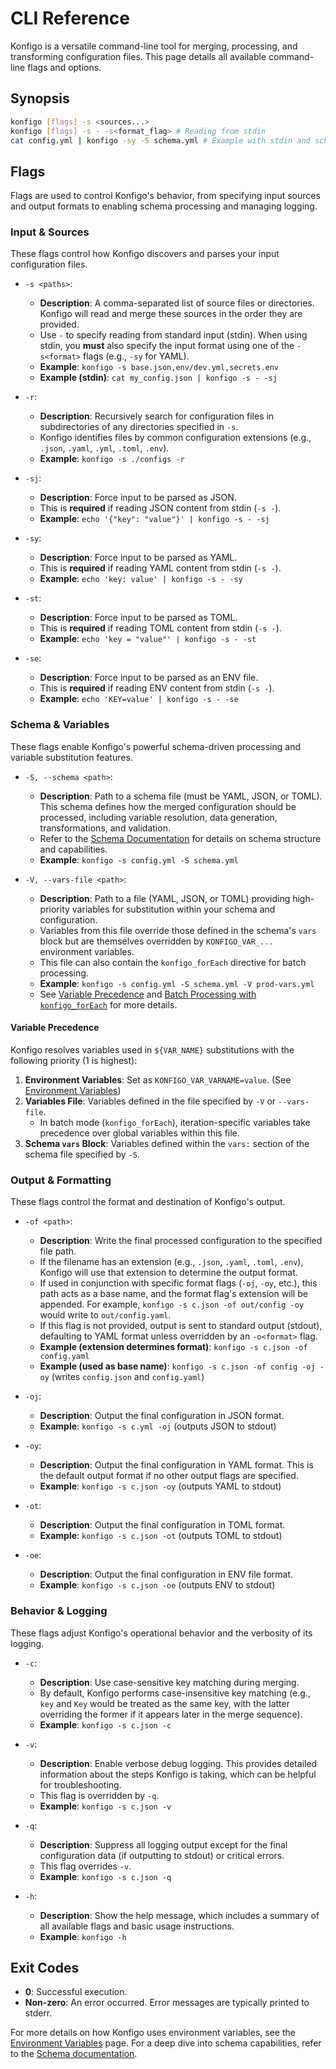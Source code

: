 # CLI Reference

Konfigo is a versatile command-line tool for merging, processing, and transforming configuration files. This page details all available command-line flags and options.

## Synopsis

```bash
konfigo [flags] -s <sources...>
konfigo [flags] -s - -s<format_flag> # Reading from stdin
cat config.yml | konfigo -sy -S schema.yml # Example with stdin and schema
```

## Flags

Flags are used to control Konfigo's behavior, from specifying input sources and output formats to enabling schema processing and managing logging.

### Input & Sources

These flags control how Konfigo discovers and parses your input configuration files.

*   `-s <paths>`:
    *   **Description**: A comma-separated list of source files or directories. Konfigo will read and merge these sources in the order they are provided.
    *   Use `-` to specify reading from standard input (stdin). When using stdin, you **must** also specify the input format using one of the `-s<format>` flags (e.g., `-sy` for YAML).
    *   **Example**: `konfigo -s base.json,env/dev.yml,secrets.env`
    *   **Example (stdin)**: `cat my_config.json | konfigo -s - -sj`

*   `-r`:
    *   **Description**: Recursively search for configuration files in subdirectories of any directories specified in `-s`.
    *   Konfigo identifies files by common configuration extensions (e.g., `.json`, `.yaml`, `.yml`, `.toml`, `.env`).
    *   **Example**: `konfigo -s ./configs -r`

*   `-sj`:
    *   **Description**: Force input to be parsed as JSON.
    *   This is **required** if reading JSON content from stdin (`-s -`).
    *   **Example**: `echo '{"key": "value"}' | konfigo -s - -sj`

*   `-sy`:
    *   **Description**: Force input to be parsed as YAML.
    *   This is **required** if reading YAML content from stdin (`-s -`).
    *   **Example**: `echo 'key: value' | konfigo -s - -sy`

*   `-st`:
    *   **Description**: Force input to be parsed as TOML.
    *   This is **required** if reading TOML content from stdin (`-s -`).
    *   **Example**: `echo 'key = "value"' | konfigo -s - -st`

*   `-se`:
    *   **Description**: Force input to be parsed as an ENV file.
    *   This is **required** if reading ENV content from stdin (`-s -`).
    *   **Example**: `echo 'KEY=value' | konfigo -s - -se`

### Schema & Variables

These flags enable Konfigo's powerful schema-driven processing and variable substitution features.

*   `-S, --schema <path>`:
    *   **Description**: Path to a schema file (must be YAML, JSON, or TOML). This schema defines how the merged configuration should be processed, including variable resolution, data generation, transformations, and validation.
    *   Refer to the [Schema Documentation](../schema/index.md) for details on schema structure and capabilities.
    *   **Example**: `konfigo -s config.yml -S schema.yml`

*   `-V, --vars-file <path>`:
    *   **Description**: Path to a file (YAML, JSON, or TOML) providing high-priority variables for substitution within your schema and configuration.
    *   Variables from this file override those defined in the schema's `vars` block but are themselves overridden by `KONFIGO_VAR_...` environment variables.
    *   This file can also contain the `konfigo_forEach` directive for batch processing.
    *   **Example**: `konfigo -s config.yml -S schema.yml -V prod-vars.yml`
    *   See [Variable Precedence](#variable-precedence) and [Batch Processing with `konfigo_forEach`](../schema/variables.md#batch-processing-with-konfigo_foreach) for more details.

#### Variable Precedence

Konfigo resolves variables used in `${VAR_NAME}` substitutions with the following priority (1 is highest):

1.  **Environment Variables**: Set as `KONFIGO_VAR_VARNAME=value`. (See [Environment Variables](./environment-variables.md))
2.  **Variables File**: Variables defined in the file specified by `-V` or `--vars-file`.
    *   In batch mode (`konfigo_forEach`), iteration-specific variables take precedence over global variables within this file.
3.  **Schema `vars` Block**: Variables defined within the `vars:` section of the schema file specified by `-S`.

### Output & Formatting

These flags control the format and destination of Konfigo's output.

*   `-of <path>`:
    *   **Description**: Write the final processed configuration to the specified file path.
    *   If the filename has an extension (e.g., `.json`, `.yaml`, `.toml`, `.env`), Konfigo will use that extension to determine the output format.
    *   If used in conjunction with specific format flags (`-oj`, `-oy`, etc.), this path acts as a base name, and the format flag's extension will be appended. For example, `konfigo -s c.json -of out/config -oy` would write to `out/config.yaml`.
    *   If this flag is not provided, output is sent to standard output (stdout), defaulting to YAML format unless overridden by an `-o<format>` flag.
    *   **Example (extension determines format)**: `konfigo -s c.json -of config.yaml`
    *   **Example (used as base name)**: `konfigo -s c.json -of config -oj -oy` (writes `config.json` and `config.yaml`)

*   `-oj`:
    *   **Description**: Output the final configuration in JSON format.
    *   **Example**: `konfigo -s c.yml -oj` (outputs JSON to stdout)

*   `-oy`:
    *   **Description**: Output the final configuration in YAML format. This is the default output format if no other output flags are specified.
    *   **Example**: `konfigo -s c.json -oy` (outputs YAML to stdout)

*   `-ot`:
    *   **Description**: Output the final configuration in TOML format.
    *   **Example**: `konfigo -s c.json -ot` (outputs TOML to stdout)

*   `-oe`:
    *   **Description**: Output the final configuration in ENV file format.
    *   **Example**: `konfigo -s c.json -oe` (outputs ENV to stdout)

### Behavior & Logging

These flags adjust Konfigo's operational behavior and the verbosity of its logging.

*   `-c`:
    *   **Description**: Use case-sensitive key matching during merging.
    *   By default, Konfigo performs case-insensitive key matching (e.g., `key` and `Key` would be treated as the same key, with the latter overriding the former if it appears later in the merge sequence).
    *   **Example**: `konfigo -s c.json -c`

*   `-v`:
    *   **Description**: Enable verbose debug logging. This provides detailed information about the steps Konfigo is taking, which can be helpful for troubleshooting.
    *   This flag is overridden by `-q`.
    *   **Example**: `konfigo -s c.json -v`

*   `-q`:
    *   **Description**: Suppress all logging output except for the final configuration data (if outputting to stdout) or critical errors.
    *   This flag overrides `-v`.
    *   **Example**: `konfigo -s c.json -q`

*   `-h`:
    *   **Description**: Show the help message, which includes a summary of all available flags and basic usage instructions.
    *   **Example**: `konfigo -h`

## Exit Codes

*   **0**: Successful execution.
*   **Non-zero**: An error occurred. Error messages are typically printed to stderr.

For more details on how Konfigo uses environment variables, see the [Environment Variables](./environment-variables.md) page. For a deep dive into schema capabilities, refer to the [Schema documentation](../schema/index.md).
